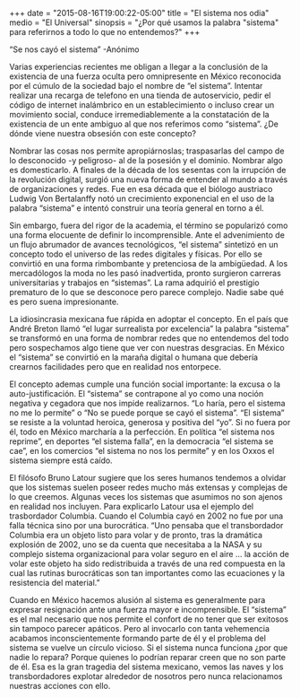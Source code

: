 +++
date = "2015-08-16T19:00:22-05:00"
title = "El sistema nos odia"
medio = "El Universal"
sinopsis = "¿Por qué usamos la palabra \"sistema\" para referirnos a todo lo que no entendemos?"
+++


“Se nos cayó el sistema”
-Anónimo

Varias experiencias recientes me obligan a llegar a la conclusión de la existencia de una fuerza oculta pero omnipresente en México reconocida por el cúmulo de la sociedad bajo el nombre de “el sistema”. Intentar realizar una recarga de telefono en una tienda de autoservicio, pedir el código de internet inalámbrico en un establecimiento o incluso crear un movimiento social, conduce irremediablemente a la constatación  de la existencia de un ente ambiguo al que nos referimos como  “sistema”. ¿De dónde viene nuestra obsesión con este concepto?

Nombrar las cosas nos permite apropiárnoslas; traspasarlas del campo de lo desconocido -y peligroso- al de la posesión y el dominio. Nombrar algo es domesticarlo. A finales de la década de los sesentas con la irrupción de la revolución digital, surgió una nueva forma de entender al mundo a través de organizaciones y redes.  Fue en esa década que el biólogo austriaco Ludwig Von Bertalanffy notó un crecimiento exponencial en el uso de la palabra “sistema” e intentó construir una teoría general en torno a él. 

Sin embargo, fuera del rigor de la academia, el término se popularizó  como una forma elocuente de definir lo incomprensible. Ante el advenimiento de un flujo abrumador de avances tecnológicos, “el sistema” sintetizó en un concepto todo el universo de las redes digitales y físicas. Por ello se convirtió en una forma rimbombante y pretenciosa de la ambigüedad. A los mercadólogos la moda no les pasó inadvertida, pronto surgieron carreras universitarias y trabajos en “sistemas”. La rama adquirió el prestigio prematuro de lo que se desconoce pero parece complejo. Nadie sabe qué es pero suena impresionante.  

La idiosincrasia mexicana fue rápida en adoptar el concepto. En el país que André Breton llamó “el lugar surrealista por excelencia” la palabra “sistema” se transformó en una forma de nombrar redes que no entendemos del todo pero sospechamos algo tiene que ver con nuestras desgracias. En México el “sistema” se convirtió en la maraña digital o humana que debería crearnos facilidades pero que en realidad nos entorpece.  

El concepto ademas cumple una función social importante: la excusa o la auto-justificación. El “sistema” se contrapone al yo como una noción negativa y cegadora que nos impide realizarnos. “Lo haría, pero el sistema no me lo permite” o “No se puede porque se cayó el sistema”. “El sistema” se resiste a la voluntad heroica, generosa y positiva del “yo”. Si no fuera por él, todo en México marcharía a la perfección. En política “el sistema nos reprime”, en deportes “el sistema falla”, en la democracia “el sistema se cae”, en los comercios “el sistema no nos los permite” y en los Oxxos el sistema siempre está caído. 

El filósofo Bruno Latour sugiere que los seres humanos tendemos a olvidar que los sistemas suelen poseer redes mucho más extensas y complejas de lo que creemos. Algunas veces los sistemas que asumimos no son ajenos en realidad nos incluyen. Para explicarlo Latour usa el ejemplo del trasbordador Columbia. Cuando el Columbia cayó en 2002 no fue por una falla técnica sino por una burocrática. “Uno pensaba que el transbordador Columbia era un objeto listo para volar y de pronto, tras la dramática explosión de 2002, uno se da cuenta que necesitaba a la NASA y su complejo sistema organizacional para volar seguro en el aire … la acción de volar este objeto ha sido redistribuida a través de una red compuesta en la cual las rutinas burocráticas son tan importantes como las ecuaciones y la resistencia del material.” 

Cuando en México hacemos alusión al sistema es generalmente para expresar resignación ante una fuerza mayor e incomprensible. El “sistema” es el mal necesario que nos permite el confort de no tener que ser exitosos sin tampoco parecer apáticos. Pero al invocarlo con tanta vehemencia acabamos inconscientemente formando parte de él y el problema del sistema se vuelve un círculo vicioso. Si el sistema nunca funciona ¿por que nadie lo repara? Porque quienes lo podrían reparar creen que no son parte de él. Esa es la gran tragedia del sistema mexicano, vemos las naves y los transbordadores explotar alrededor de nosotros pero nunca relacionamos nuestras acciones con ello.



